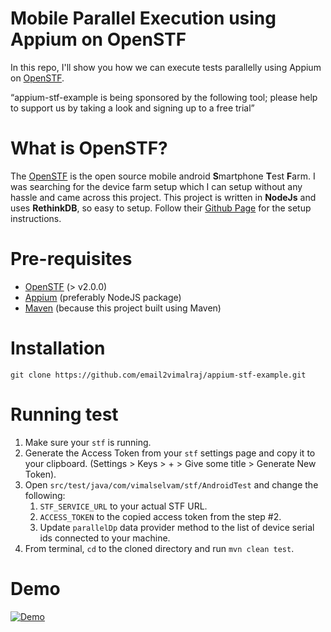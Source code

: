 # Mobile Parallel Execution using Appium on OpenSTF
In this repo, I'll show you how we can execute tests parallelly using Appium on [OpenSTF](http://openstf.io/).

“appium-stf-example is being sponsored by the following tool; please help to support us by taking a look and signing up to a free trial”
<!--<a href="https://tracking.gitads.io/?repo=appium-stf-example"> <img src="https://images.gitads.io/appium-stf-example" alt="GitAds"/> </a>-->

# What is OpenSTF?
The [OpenSTF](http://openstf.io/) is the open source mobile android **S**martphone **T**est **F**arm. I was searching for the device farm setup which I can setup without any hassle and came across this project. This project is written in **NodeJs** and uses **RethinkDB**, so easy to setup. Follow their [Github Page](https://github.com/openstf/stf) for the setup instructions.

# Pre-requisites
- [OpenSTF](http://openstf.io/) (> v2.0.0)
- [Appium](http://appium.io/) (preferably NodeJS package)
- [Maven](https://maven.apache.org/) (because this project built using Maven)

# Installation
```
git clone https://github.com/email2vimalraj/appium-stf-example.git
```

# Running test
1. Make sure your `stf` is running.
2. Generate the Access Token from your `stf` settings page and copy it to your clipboard. (Settings > Keys > + > Give some title > Generate New Token).
3. Open `src/test/java/com/vimalselvam/stf/AndroidTest` and change the following:
    1. `STF_SERVICE_URL` to your actual STF URL.
    2. `ACCESS_TOKEN` to the copied access token from the step #2.
    3. Update `parallelDp` data provider method to the list of device serial ids connected to your machine.
4. From terminal, `cd` to the cloned directory and run `mvn clean test`.

# Demo
[![Demo](http://i.imgur.com/T70WZ7Z.png)](https://www.youtube.com/watch?v=ZM1FZxokbZ4)
